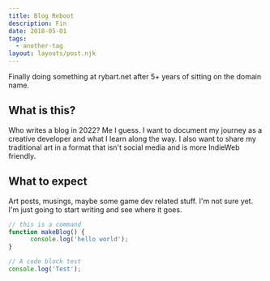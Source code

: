 ```yaml
---
title: Blog Reboot
description: Fin
date: 2018-05-01
tags:
  - another-tag
layout: layouts/post.njk
---
```

Finally doing something at rybart.net after 5+ years of sitting on the domain name. 

## What is this?

Who writes a blog in 2022?  Me I guess. I want to document my journey as a creative developer and what I learn along the way. I also want to share my traditional art in a format that isn't social media and is more IndieWeb friendly.

## What to expect

Art posts, musings, maybe some game dev related stuff.  I'm not sure yet.  I'm just going to start writing and see where it goes.

``` javascript
// this is a command
function makeBlog() {
	  console.log('hello world');	
}

// A code block test
console.log('Test');
```
